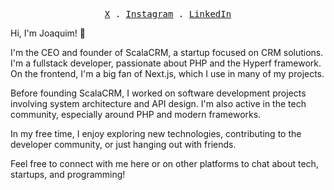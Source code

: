 <p align="center">
  <samp>
    <a href="https://x.com/joaquimsnjunior">X</a> .
    <a href="https://www.instagram.com/_joaquimsnjunior/">Instagram</a> .
    <a href="https://www.linkedin.com/in/joaquimsnjr/">LinkedIn</a>
  </samp>
</p>

Hi, I'm Joaquim! 👋

I'm the CEO and founder of ScalaCRM, a startup focused on CRM solutions. I'm a fullstack developer, passionate about PHP and the Hyperf framework. On the frontend, I'm a big fan of Next.js, which I use in many of my projects.

Before founding ScalaCRM, I worked on software development projects involving system architecture and API design. I'm also active in the tech community, especially around PHP and modern frameworks.

In my free time, I enjoy exploring new technologies, contributing to the developer community, or just hanging out with friends.

Feel free to connect with me here or on other platforms to chat about tech, startups, and programming!
